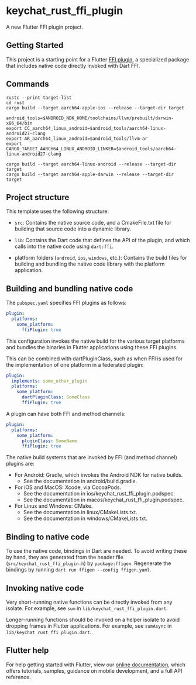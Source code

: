 # keychat_rust_ffi_plugin

A new Flutter FFI plugin project.

## Getting Started

This project is a starting point for a Flutter
[FFI plugin](https://docs.flutter.dev/development/platform-integration/c-interop),
a specialized package that includes native code directly invoked with Dart FFI.

## Commands
```
rustc --print target-list
cd rust
cargo build --target aarch64-apple-ios --release --target-dir target

android_tools=$ANDROID_NDK_HOME/toolchains/llvm/prebuilt/darwin-x86_64/bin
export CC_aarch64_linux_android=$android_tools/aarch64-linux-android27-clang                           
export AR_aarch64_linux_android=$android_tools/llvm-ar
export CARGO_TARGET_AARCH64_LINUX_ANDROID_LINKER=$android_tools/aarch64-linux-android27-clang

cargo build --target aarch64-linux-android --release --target-dir target 
cargo build --target aarch64-apple-darwin --release --target-dir target 
```

## Project structure

This template uses the following structure:

- `src`: Contains the native source code, and a CmakeFile.txt file for building
  that source code into a dynamic library.

- `lib`: Contains the Dart code that defines the API of the plugin, and which
  calls into the native code using `dart:ffi`.

- platform folders (`android`, `ios`, `windows`, etc.): Contains the build files
  for building and bundling the native code library with the platform application.

## Building and bundling native code

The `pubspec.yaml` specifies FFI plugins as follows:

```yaml
plugin:
  platforms:
    some_platform:
      ffiPlugin: true
```

This configuration invokes the native build for the various target platforms
and bundles the binaries in Flutter applications using these FFI plugins.

This can be combined with dartPluginClass, such as when FFI is used for the
implementation of one platform in a federated plugin:

```yaml
plugin:
  implements: some_other_plugin
  platforms:
    some_platform:
      dartPluginClass: SomeClass
      ffiPlugin: true
```

A plugin can have both FFI and method channels:

```yaml
plugin:
  platforms:
    some_platform:
      pluginClass: SomeName
      ffiPlugin: true
```

The native build systems that are invoked by FFI (and method channel) plugins are:

- For Android: Gradle, which invokes the Android NDK for native builds.
  - See the documentation in android/build.gradle.
- For iOS and MacOS: Xcode, via CocoaPods.
  - See the documentation in ios/keychat_rust_ffi_plugin.podspec.
  - See the documentation in macos/keychat_rust_ffi_plugin.podspec.
- For Linux and Windows: CMake.
  - See the documentation in linux/CMakeLists.txt.
  - See the documentation in windows/CMakeLists.txt.

## Binding to native code

To use the native code, bindings in Dart are needed.
To avoid writing these by hand, they are generated from the header file
(`src/keychat_rust_ffi_plugin.h`) by `package:ffigen`.
Regenerate the bindings by running `dart run ffigen --config ffigen.yaml`.

## Invoking native code

Very short-running native functions can be directly invoked from any isolate.
For example, see `sum` in `lib/keychat_rust_ffi_plugin.dart`.

Longer-running functions should be invoked on a helper isolate to avoid
dropping frames in Flutter applications.
For example, see `sumAsync` in `lib/keychat_rust_ffi_plugin.dart`.

## Flutter help

For help getting started with Flutter, view our
[online documentation](https://flutter.dev/docs), which offers tutorials,
samples, guidance on mobile development, and a full API reference.
